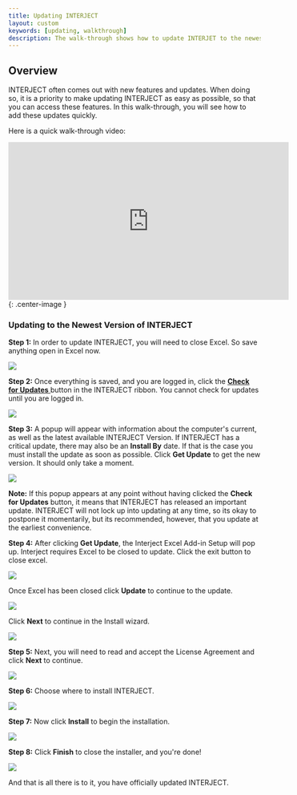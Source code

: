 ```yaml
---
title: Updating INTERJECT
layout: custom
keywords: [updating, walkthrough]
description: The walk-through shows how to update INTERJET to the newest version
---
```


##  **Overview**

INTERJECT often comes out with new features and updates. When doing so, it is a priority to make updating INTERJECT as easy as possible, so that you can access these features. In this walk-through, you will see how to add these updates quickly. 

Here is a quick walk-through video:  
   <iframe width="560" height="315" src="https://www.youtube.com/embed/-PVuTGZ1qz4" frameborder="0" allow="accelerometer; encrypted-media; gyroscope; picture-in-picture" allowfullscreen></iframe>{: .center-image }

###  Updating to the Newest Version of INTERJECT 

**Step 1:** In order to update INTERJECT, you will need to close Excel. So save anything open in Excel now. 

![](/images/Updating/01.png)

**Step 2:** Once everything is saved, and you are logged in, click the [ **Check for Updates** ](/wGetStarted/INTERJECT-Ribbon-Menu-Items.html#check-for-updates) button in the INTERJECT ribbon. You cannot check for updates until you are logged in. 

![](/images/Updating/02.png)

**Step 3:** A popup will appear with information about the computer's current, as well as the latest available INTERJECT Version. If INTERJECT has a critical update, there may also be an **Install By** date. If that is the case you must install the update as soon as possible. Click **Get Update** to get the new version. It should only take a moment. 

![](/images/Updating/03.png)

**Note:** If this popup appears at any point without having clicked the **Check for Updates** button, it means that INTERJECT has released an important update. INTERJECT will not lock up into updating at any time, so its okay to postpone it momentarily, but its recommended, however, that you update at the earliest convenience. 

**Step 4:** After clicking **Get Update**, the Interject Excel Add-in Setup will pop up. Interject requires Excel to be closed to update. Click the exit button to close excel.

![](/images/Updating/04.png)

Once Excel has been closed click **Update** to continue to the update.

![](/images/Updating/05.png)

Click **Next** to continue in the Install wizard.

![](/images/Updating/06.png)

**Step 5:** Next, you will need to read and accept the License Agreement and click **Next** to continue. 

 ![](/images/Updating/07.png)  

**Step 6:** Choose where to install INTERJECT. 

![](/images/Updating/08.png)

**Step 7:** Now click **Install** to begin the installation.

![](/images/Updating/09.png)

**Step 8:** Click **Finish** to close the installer, and you're done!

![](/images/Updating/10.png)

And that is all there is to it, you have officially updated INTERJECT.